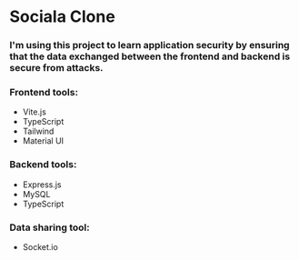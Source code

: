 # Sociala Clone

### I'm using this project to learn application security by ensuring that the data exchanged between the frontend and backend is secure from attacks.

### Frontend tools:

- Vite.js
- TypeScript
- Tailwind
- Material UI

### Backend tools:

- Express.js
- MySQL
- TypeScript

### Data sharing tool:

- Socket.io
